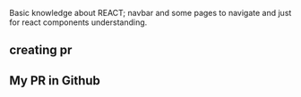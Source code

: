 
Basic knowledge about REACT; navbar and some pages to navigate and just for react components understanding. 
## creating pr

## My PR in Github

